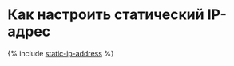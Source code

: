 # Как настроить статический IP-адрес

{% include [static-ip-address](../../functions/how-to/static-ip-address.md) %}